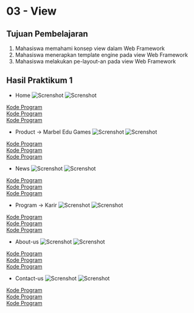 # 03 - View

## Tujuan Pembelajaran

1. Mahasiswa memahami konsep view dalam Web Framework
2. Mahasiswa menerapkan template engine pada view Web Framework
3. Mahasiswa melakukan pe-layout-an pada view Web Framework

## Hasil Praktikum 1

- Home
![Screnshot](img/Praktikum1/sc1.jpg)
![Screnshot](img/Praktikum1/sc2.jpg)

[Kode Program](../../src/03_view/Praktikum1/web.php) <br>
[Kode Program](../../src/03_view/Praktikum1/HomeController.php) <br>
[Kode Program](../../src/03_view/Praktikum1/home.blade.php)

- Product -> Marbel Edu Games
![Screnshot](img/Praktikum1/sc3.jpg)
![Screnshot](img/Praktikum1/sc4.jpg)

[Kode Program](../../src/03_view/Praktikum1/web.php) <br>
[Kode Program](../../src/03_view/Praktikum1/ProductController.php) <br>
[Kode Program](../../src/03_view/Praktikum1/product.blade.php)

- News 
![Screnshot](img/Praktikum1/sc5.jpg)
![Screnshot](img/Praktikum1/sc6.jpg)

[Kode Program](../../src/03_view/Praktikum1/web.php) <br>
[Kode Program](../../src/03_view/Praktikum1/ArticleController.php) <br>
[Kode Program](../../src/03_view/Praktikum1/article.blade.php)

- Program -> Karir
![Screnshot](img/Praktikum1/sc7.jpg)
![Screnshot](img/Praktikum1/sc8.jpg)

[Kode Program](../../src/03_view/Praktikum1/web.php) <br>
[Kode Program](../../src/03_view/Praktikum1/ProgramController.php) <br>
[Kode Program](../../src/03_view/Praktikum1/program.blade.php)

- About-us
![Screnshot](img/Praktikum1/sc9.jpg)
![Screnshot](img/Praktikum1/sc10.jpg)

[Kode Program](../../src/03_view/Praktikum1/web.php) <br>
[Kode Program](../../src/03_view/Praktikum1/AboutController.php) <br>
[Kode Program](../../src/03_view/Praktikum1/about-us.blade.php)

- Contact-us
![Screnshot](img/Praktikum1/sc11.jpg)
![Screnshot](img/Praktikum1/sc12.jpg)

[Kode Program](../../src/03_view/Praktikum1/web.php) <br>
[Kode Program](../../src/03_view/Praktikum1/ContactController.php) <br>
[Kode Program](../../src/03_view/Praktikum1/contactus.blade.php)
